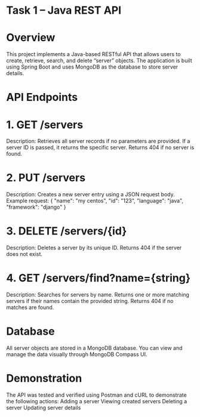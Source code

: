 # Task 1 – Java REST API
# Overview

This project implements a Java-based RESTful API that allows users to create, retrieve, search, and delete “server” objects.
The application is built using Spring Boot and uses MongoDB as the database to store server details.

# API Endpoints
# 1. GET /servers
Description:
Retrieves all server records if no parameters are provided.
If a server ID is passed, it returns the specific server.
Returns 404 if no server is found.

# 2. PUT /servers
Description:
Creates a new server entry using a JSON request body.
Example request:
{
  "name": "my centos",
  "id": "123",
  "language": "java",
  "framework": "django"
}

# 3. DELETE /servers/{id}
Description:
Deletes a server by its unique ID.
Returns 404 if the server does not exist.

# 4. GET /servers/find?name={string}
Description:
Searches for servers by name.
Returns one or more matching servers if their names contain the provided string.
Returns 404 if no matches are found.

# Database
All server objects are stored in a MongoDB database.
You can view and manage the data visually through MongoDB Compass UI.

# Demonstration
The API was tested and verified using Postman and cURL to demonstrate the following actions:
Adding a server
Viewing created servers
Deleting a server
Updating server details